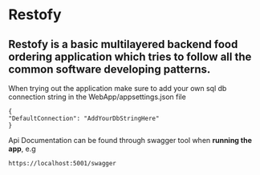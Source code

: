 # Restofy

## Restofy is a basic multilayered backend food ordering application which tries to follow all the common software developing patterns.

When trying out the application make sure to add your own sql db connection string in the WebApp/appsettings.json file
```
{
"DefaultConnection": "AddYourDbStringHere"
}
```
Api Documentation can be found through swagger tool when	<strong>running the app</strong>, e.g
```
https://localhost:5001/swagger
```

